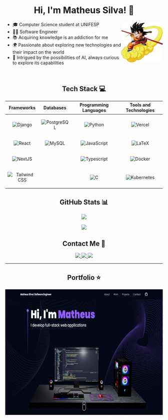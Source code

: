 # <div align="center">Hi, I'm Matheus Silva! 👋</div>

<img align="right" alt="kid-goku" height="130em" src="kid-goku.png">

- 🎓 Computer Science student at UNIFESP <br>
- 👨‍💻 Software Engineer <br>
- 📚 Acquiring knowledge is an addiction for me <br>
- 🌍 Passionate about exploring new technologies and their impact on the world <br>
- 🤖 Intrigued by the possibilities of AI, always curious to explore its capabilities

<br>

<div align="center">

## Tech Stack 💻 

| Frameworks | Databases | Programming Languages | Tools and Technologies |
|---|---|---|---|
| <p align="center"><img src="https://img.shields.io/badge/Django-%23092E20.svg?style=flat&logo=django&logoColor=white" alt="Django" height="25"></p> | <p align="center"><img src="https://img.shields.io/badge/Postgres-%23316192.svg?style=flat&logo=postgresql&logoColor=white" alt="PostgreSQL" height="25"></p> | <p align="center"><img src="https://img.shields.io/badge/Python-3670A0?style=flat&logo=python&logoColor=ffdd54" alt="Python" height="25"></p> | <p align="center"><img src="https://img.shields.io/badge/Vercel-%23000000.svg?style=flat&logo=vercel&logoColor=white" alt="Vercel" height="25"></p> |
| <p align="center"><img src="https://img.shields.io/badge/React-%2320232a.svg?style=flat&logo=react&logoColor=%2361DAFB" alt="React" height="25"></p> | <p align="center"><img src="https://img.shields.io/badge/MySQL-%2300f.svg?style=flat&logo=mysql&logoColor=white" alt="MySQL" height="25"></p> | <p align="center"><img src="https://img.shields.io/badge/JavaScript-%23323330.svg?style=flat&logo=javascript&logoColor=%23F7DF1E" alt="JavaScript" height="25"></p> | <p align="center"><img src="https://img.shields.io/badge/Three.js-%23008080.svg?style=flat&logo=three.js&logoColor=white" alt="LaTeX" height="25"></p> |
| <p align="center"><img src="https://img.shields.io/badge/Next.js-000000?logo=nextdotjs&logoColor=white" alt="NextJS" height="25"></p> | | <p align="center"><img src="https://shields.io/badge/TypeScript-3178C6?logo=TypeScript&logoColor=FFF" alt="Typescript" height="25"></p> | <p align="center"><img src="https://shields.io/badge/Docker-3178C6?logo=Docker&logoColor=FFF&" alt="Docker" height="25"></p> |
| <p align="center"><img src="https://img.shields.io/badge/TailwindCSS-%2338B2AC.svg?style=flat&logo=tailwind-css&logoColor=white" alt="Tailwind CSS" height="25"></p> || <p align="center"><img src="https://img.shields.io/badge/C-%2300599C.svg?style=flat&logo=c&logoColor=white" alt="C" height="25"></p> | <p align="center"><img src="https://shields.io/badge/Kubernetes-296de8?logo=Kubernetes&logoColor=FFF" alt="Kubernetes" height="25"></p> |


</div>

## <div align="center">GitHub Stats 📊</div>
<p align="center">
  <img width="50%" src="https://github-readme-stats.vercel.app/api?username=matheuxito&theme=dark&hide_border=false&include_all_commits=true">
</p>
<p align="center">
  <img width="50%" src="https://github-readme-streak-stats.herokuapp.com/?user=matheuxito&theme=dark&hide_border=false?locale=pt_BR">
</p>


## <div align="center">Contact Me 📧</div>
<div align="center">
  <a href="https://linkedin.com/in/matheuxito/" target="_blank">
    <img src="https://img.shields.io/badge/LinkedIn-%230077B5.svg?logo=linkedin&logoColor=white" height="25">
  </a>
  <a href="mailto:matheus.souza28042001@gmail.com" target="_blank">
    <img src="https://img.shields.io/badge/Gmail-D14836?style=flat&logo=gmail&logoColor=white" height="25">
  </a>
  <a href="https://instagram.com/matheuxito" target="_blank">
    <img src="https://img.shields.io/badge/Instagram-%23E4405F.svg?logo=Instagram&logoColor=white" height="25">
  </a>
</div>

---

## <div align="center">Portfolio ⭐</div>
<p align="center">
  <a href="https://matheuxito-portfolio.vercel.app/" target="_blank">
    <img src="portfolio.png" height="400">
  </a>
</p>
